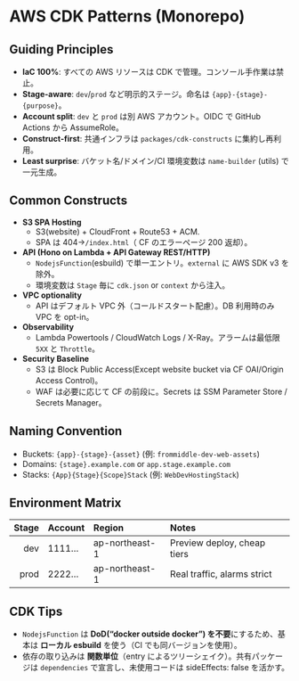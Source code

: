 # AWS CDK Patterns (Monorepo)

## Guiding Principles

- **IaC 100%**: すべての AWS リソースは CDK で管理。コンソール手作業は禁止。
- **Stage-aware**: `dev`/`prod` など明示的ステージ。命名は `{app}-{stage}-{purpose}`。
- **Account split**: `dev` と `prod` は別 AWS アカウント。OIDC で GitHub Actions から AssumeRole。
- **Construct-first**: 共通インフラは `packages/cdk-constructs` に集約し再利用。
- **Least surprise**: バケット名/ドメイン/CI 環境変数は `name-builder` (utils) で一元生成。

## Common Constructs

- **S3 SPA Hosting**
  - S3(website) + CloudFront + Route53 + ACM.
  - SPA は 404→`/index.html`（ CF のエラーページ 200 返却）。
- **API (Hono on Lambda + API Gateway REST/HTTP)**
  - `NodejsFunction`(esbuild) で単一エントリ。`external` に AWS SDK v3 を除外。
  - 環境変数は `Stage` 毎に `cdk.json` or `context` から注入。
- **VPC optionality**
  - API はデフォルト VPC 外（コールドスタート配慮）。DB 利用時のみ VPC を opt-in。
- **Observability**
  - Lambda Powertools / CloudWatch Logs / X-Ray。アラームは最低限 `5XX` と `Throttle`。
- **Security Baseline**
  - S3 は Block Public Access(Except website bucket via CF OAI/Origin Access Control)。
  - WAF は必要に応じて CF の前段に。Secrets は SSM Parameter Store / Secrets Manager。

## Naming Convention

- Buckets: `{app}-{stage}-{asset}` (例: `frommiddle-dev-web-assets`)
- Domains: `{stage}.example.com` or `app.stage.example.com`
- Stacks: `{App}{Stage}{Scope}Stack` (例: `WebDevHostingStack`)

## Environment Matrix

| Stage | Account | Region         | Notes                       |
| ----: | :------ | :------------- | :-------------------------- |
|   dev | 1111…   | ap-northeast-1 | Preview deploy, cheap tiers |
|  prod | 2222…   | ap-northeast-1 | Real traffic, alarms strict |

## CDK Tips

- `NodejsFunction` は **DoD(“docker outside docker”) を不要**にするため、基本は **ローカル esbuild** を使う（CI でも同バージョンを使用）。
- 依存の取り込みは **関数単位**（entry によるツリーシェイク）。共有パッケージは `dependencies` で宣言し、未使用コードは sideEffects: false を活かす。
